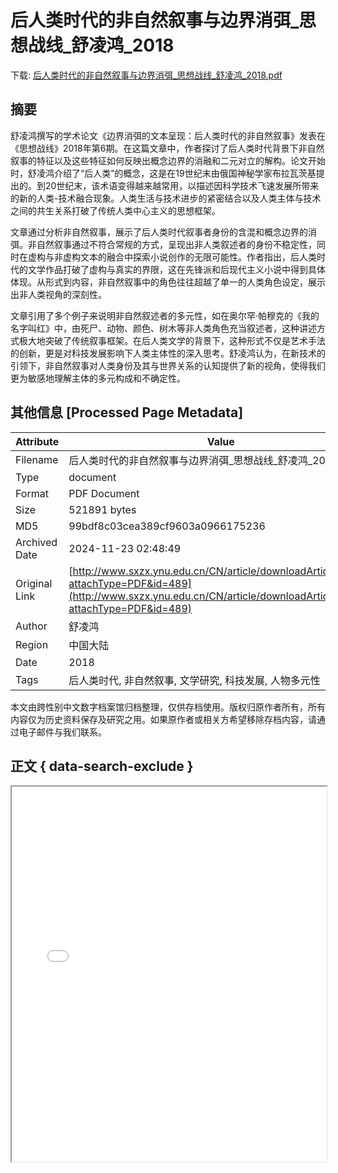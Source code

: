 # 后人类时代的非自然叙事与边界消弭_思想战线_舒凌鸿_2018

<!-- tcd_download_link -->
下载: <a href="后人类时代的非自然叙事与边界消弭_思想战线_舒凌鸿_2018.pdf" download>后人类时代的非自然叙事与边界消弭_思想战线_舒凌鸿_2018.pdf</a>
<!-- tcd_download_link_end -->

## 摘要

<!-- tcd_abstract -->
舒凌鸿撰写的学术论文《边界消弭的文本呈现：后人类时代的非自然叙事》发表在《思想战线》2018年第6期。在这篇文章中，作者探讨了后人类时代背景下非自然叙事的特征以及这些特征如何反映出概念边界的消融和二元对立的解构。论文开始时，舒凌鸿介绍了“后人类”的概念，这是在19世纪末由俄国神秘学家布拉瓦茨基提出的。到20世纪末，该术语变得越来越常用，以描述因科学技术飞速发展所带来的新的人类-技术融合现象。人类生活与技术进步的紧密结合以及人类主体与技术之间的共生关系打破了传统人类中心主义的思想框架。

文章通过分析非自然叙事，展示了后人类时代叙事者身份的含混和概念边界的消弭。非自然叙事通过不符合常规的方式，呈现出非人类叙述者的身份不稳定性，同时在虚构与非虚构文本的融合中探索小说创作的无限可能性。作者指出，后人类时代的文学作品打破了虚构与真实的界限，这在先锋派和后现代主义小说中得到具体体现。从形式到内容，非自然叙事中的角色往往超越了单一的人类角色设定，展示出非人类视角的深刻性。

文章引用了多个例子来说明非自然叙述者的多元性，如在奥尔罕·帕穆克的《我的名字叫红》中，由死尸、动物、颜色、树木等非人类角色充当叙述者，这种讲述方式极大地突破了传统叙事框架。在后人类文学的背景下，这种形式不仅是艺术手法的创新，更是对科技发展影响下人类主体性的深入思考。舒凌鸿认为，在新技术的引领下，非自然叙事对人类身份及其与世界关系的认知提供了新的视角，使得我们更为敏感地理解主体的多元构成和不确定性。

<!-- tcd_abstract_end -->

## 其他信息 [Processed Page Metadata]

| Attribute       | Value                                  |
|-----------------|----------------------------------------|
| Filename        | 后人类时代的非自然叙事与边界消弭_思想战线_舒凌鸿_2018.pdf                             |
| Type            | document                                 |
| Format          | PDF Document                               |
| Size            | 521891 bytes                           |
| MD5             | 99bdf8c03cea389cf9603a0966175236                                  |
| Archived Date   | 2024-11-23 02:48:49                             |
| Original Link   | [http://www.sxzx.ynu.edu.cn/CN/article/downloadArticleFile.do?attachType=PDF&id=489](http://www.sxzx.ynu.edu.cn/CN/article/downloadArticleFile.do?attachType=PDF&id=489)                         |
| Author          | 舒凌鸿                               |
| Region          | 中国大陆                               |
| Date            | 2018                                 |
| Tags            | 后人类时代, 非自然叙事, 文学研究, 科技发展, 人物多元性                                 |

本文由跨性别中文数字档案馆归档整理，仅供存档使用。版权归原作者所有，所有内容仅为历史资料保存及研究之用。如果原作者或相关方希望移除存档内容，请通过电子邮件与我们联系。

## 正文 { data-search-exclude }

<!-- tcd_main_text -->
<iframe src="../后人类时代的非自然叙事与边界消弭_思想战线_舒凌鸿_2018.pdf" width="100%" height="600px">
    <p>无法显示PDF，请下载查看。</p>
</iframe>
<!-- tcd_main_text_end -->

